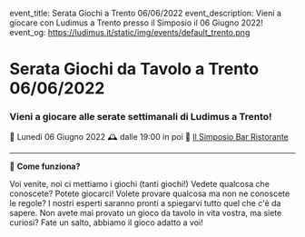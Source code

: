 event_title: Serata Giochi a Trento 06/06/2022
event_description: Vieni a giocare con Ludimus a Trento presso il Simposio il 06 Giugno 2022!
event_og: https://ludimus.it/static/img/events/default_trento.png

# Serata Giochi da Tavolo a Trento 06/06/2022

### Vieni a giocare alle serate settimanali di Ludimus a Trento!

📅 Lunedì 06 Giugno 2022
🕰 dalle 19:00 in poi
📍 [Il Simposio Bar Ristorante](https://g.page/ilsimposiotrento?share)

---

🎲 **Come funziona?**

Voi venite, noi ci mettiamo i giochi (tanti giochi!)
Vedete qualcosa che conoscete? Potete giocarci!
Volete provare qualcosa ma non ne conoscete le regole? I nostri esperti saranno pronti a spiegarvi tutto quel che c'è da sapere.
Non avete mai provato un gioco da tavolo in vita vostra, ma siete curiosi? Fate un salto, abbiamo il gioco adatto a voi!